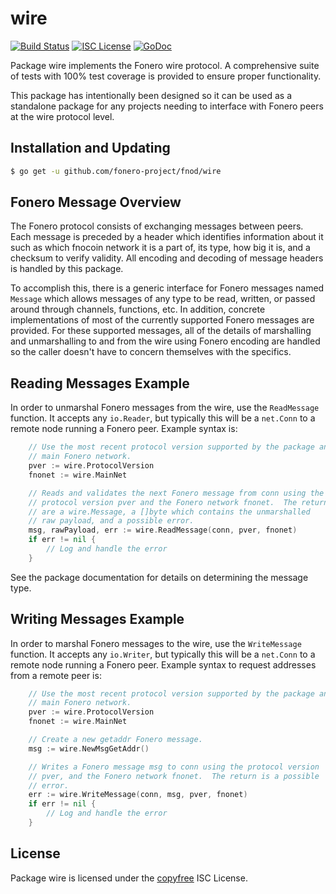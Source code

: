 wire
====

[![Build Status](http://img.shields.io/travis/fnocoin/fnod.svg)](https://travis-ci.org/fnocoin/fnod)
[![ISC License](http://img.shields.io/badge/license-ISC-blue.svg)](http://copyfree.org)
[![GoDoc](https://img.shields.io/badge/godoc-reference-blue.svg)](http://godoc.org/github.com/fonero-project/fnod/wire)

Package wire implements the Fonero wire protocol.  A comprehensive suite of
tests with 100% test coverage is provided to ensure proper functionality.

This package has intentionally been designed so it can be used as a standalone
package for any projects needing to interface with Fonero peers at the wire
protocol level.

## Installation and Updating

```bash
$ go get -u github.com/fonero-project/fnod/wire
```

## Fonero Message Overview

The Fonero protocol consists of exchanging messages between peers. Each message
is preceded by a header which identifies information about it such as which
fnocoin network it is a part of, its type, how big it is, and a checksum to
verify validity. All encoding and decoding of message headers is handled by this
package.

To accomplish this, there is a generic interface for Fonero messages named
`Message` which allows messages of any type to be read, written, or passed
around through channels, functions, etc. In addition, concrete implementations
of most of the currently supported Fonero messages are provided. For these
supported messages, all of the details of marshalling and unmarshalling to and
from the wire using Fonero encoding are handled so the caller doesn't have to
concern themselves with the specifics.

## Reading Messages Example

In order to unmarshal Fonero messages from the wire, use the `ReadMessage`
function. It accepts any `io.Reader`, but typically this will be a `net.Conn`
to a remote node running a Fonero peer.  Example syntax is:

```Go
	// Use the most recent protocol version supported by the package and the
	// main Fonero network.
	pver := wire.ProtocolVersion
	fnonet := wire.MainNet

	// Reads and validates the next Fonero message from conn using the
	// protocol version pver and the Fonero network fnonet.  The returns
	// are a wire.Message, a []byte which contains the unmarshalled
	// raw payload, and a possible error.
	msg, rawPayload, err := wire.ReadMessage(conn, pver, fnonet)
	if err != nil {
		// Log and handle the error
	}
```

See the package documentation for details on determining the message type.

## Writing Messages Example

In order to marshal Fonero messages to the wire, use the `WriteMessage`
function. It accepts any `io.Writer`, but typically this will be a `net.Conn`
to a remote node running a Fonero peer. Example syntax to request addresses
from a remote peer is:

```Go
	// Use the most recent protocol version supported by the package and the
	// main Fonero network.
	pver := wire.ProtocolVersion
	fnonet := wire.MainNet

	// Create a new getaddr Fonero message.
	msg := wire.NewMsgGetAddr()

	// Writes a Fonero message msg to conn using the protocol version
	// pver, and the Fonero network fnonet.  The return is a possible
	// error.
	err := wire.WriteMessage(conn, msg, pver, fnonet)
	if err != nil {
		// Log and handle the error
	}
```

## License

Package wire is licensed under the [copyfree](http://copyfree.org) ISC
License.
